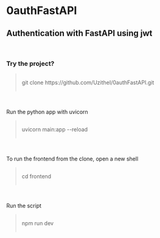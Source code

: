 # 0authFastAPI
<h2>Authentication with FastAPI using jwt</h2>
<br>
<h3>Try the project?</h3>
<blockquote style="padding:15px">git clone https://github.com/UzitheI/0authFastAPI.git</blockquote>
<br>
<p>Run the python app with uvicorn</p>
<blockquote style="padding:15px">uvicorn main:app --reload</blockquote>
<br>
<p>To run the frontend from the clone, open a new shell</p>
<blockquote style="padding:15px">cd frontend</blockquote>
<br>
<p>Run the script</p>
<blockquote style="padding:15px">npm run dev</blockquote>

